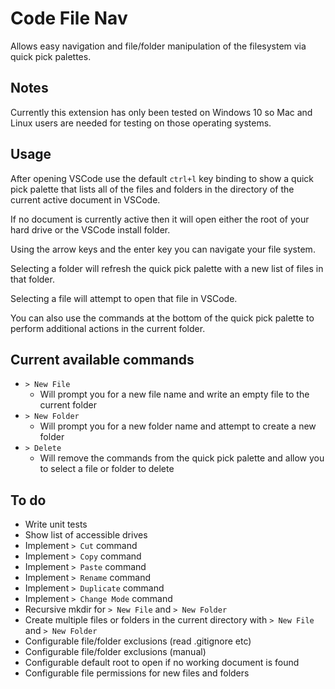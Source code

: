 # Code File Nav

Allows easy navigation and file/folder manipulation of the filesystem via quick pick palettes.

## Notes

Currently this extension has only been tested on Windows 10 so Mac and Linux users are needed for testing on those operating systems.

## Usage

After opening VSCode use the default `ctrl+l` key binding to show a quick pick palette that lists all of the files and folders in the directory of the current active document in VSCode.

If no document is currently active then it will open either the root of your hard drive or the VSCode install folder.

Using the arrow keys and the enter key you can navigate your file system.

Selecting a folder will refresh the quick pick palette with a new list of files in that folder.

Selecting a file will attempt to open that file in VSCode.

You can also use the commands at the bottom of the quick pick palette to perform additional actions in the current folder.

## Current available commands

- `> New File`
  - Will prompt you for a new file name and write an empty file to the current folder
- `> New Folder`
  - Will prompt you for a new folder name and attempt to create a new folder
- `> Delete`
  - Will remove the commands from the quick pick palette and allow you to select a file or folder to delete

## To do

- Write unit tests
- Show list of accessible drives
- Implement `> Cut` command
- Implement `> Copy` command
- Implement `> Paste` command
- Implement `> Rename` command
- Implement `> Duplicate` command
- Implement `> Change Mode` command
- Recursive mkdir for `> New File` and `> New Folder`
- Create multiple files or folders in the current directory with `> New File` and `> New Folder`
- Configurable file/folder exclusions (read .gitignore etc)
- Configurable file/folder exclusions (manual)
- Configurable default root to open if no working document is found
- Configurable file permissions for new files and folders